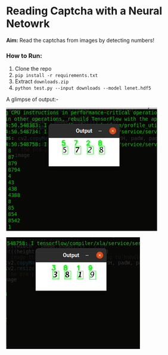 # Reading Captcha with a Neural Netowrk

**Aim:** Read the captchas from images by detecting numbers!


### How to Run:
1. Clone the repo
2. `pip install -r requirements.txt`
3. Extract `downloads.zip`
4. `python test.py --input downloads --model lenet.hdf5`

A glimpse of output:-

![ex1](readme_img/ex1.png)

![ex2](readme_img/ex2.png)
